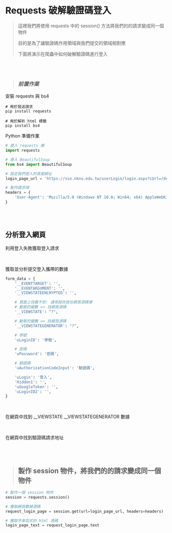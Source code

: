 # Requests 破解驗證碼登入

> 這裡我們將使用 requests 中的 session() 方法將我們的的請求變成同一個物件
>
> 目的是為了讓驗證碼作用領域與我們提交的領域相對應
> 
> 下面將演示在爬蟲中如何破解驗證碼進行登入
>

<br/>
<br/>

> ### _前置作業_
安裝 requests 與 bs4
```shell
# 用於發送請求
pip install requests

# 用於解析 html 標籤
pip install bs4 
```

Python 準備作業
```python
# 導入 requests 庫
import requests

# 導入 BeautifulSoup
from bs4 import BeautifulSoup

# 設定我們登入的頁面網址
login_page_url = 'https://sso.nknu.edu.tw/userLogin/login.aspx?cUrl=/default.aspx'

# 製作請求頭
headers = {
    'User-Agent': 'Mozilla/5.0 (Windows NT 10.0; Win64; x64) AppleWebKit/537.36 (KHTML, like Gecko) Chrome/100.0.4896.60 Safari/537.36'
}

```

<br/><br/>

## 分析登入網頁

利用登入失敗獲取登入請求


<br/>

獲取並分析提交登入攜帶的數據

```python
form_data = {
    '__EVENTTARGET': '',
    '__EVENTARGUMENT': '',
    '__VIEWSTATEENCRYPTED': '',

    # 頁面上找看不到: 通常就存放在網頁源碼裡
    # 動態的變數 => 找網頁源碼
    '__VIEWSTATE': "?",

    # 動態的變數 => 找網頁源碼
    '__VIEWSTATEGENERATOR': "?",

    # 學號
    'uLoginID': '學號',

    # 密碼
    'uPassword': '密碼',

    # 驗證碼
    'uAuthorizationCodeInput': '驗證碼',

    'uLogin': '登入',
    'Hidden1': '',
    'uGoogleToken': '',
    'uLoginID2': '',
}
```

<br/>

在網頁中找到 __VIEWSTATE __VIEWSTATEGENERATOR 數據

<br/>

在網頁中找到驗證碼請求地址


<br/><br/>

> ## 製作 session 物件，將我們的的請求變成同一個物件
```python
# 製作一個 session 物件
session = requests.session()

# 獲取網頁數據源碼
request_login_page = session.get(url=login_page_url, headers=headers)

# 獲取字串型式的 html 源碼
login_page_text = request_login_page.text
```

<br/><br/>

> ## 

